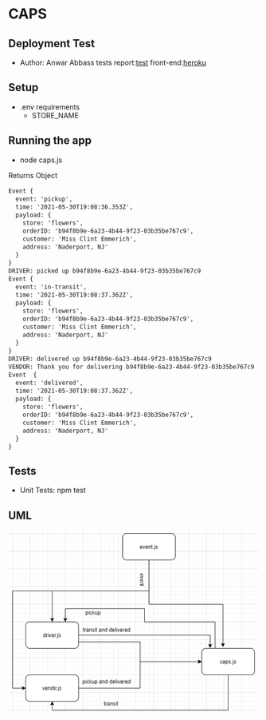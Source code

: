 # CAPS

## Deployment Test
- Author: Anwar Abbass
tests report:[test]()
front-end:[heroku]()

## Setup
- .env requirements
  - STORE_NAME 

## Running the app
- node caps.js

Returns Object

```
Event {
  event: 'pickup',
  time: '2021-05-30T19:08:36.353Z',
  payload: {
    store: 'flowers',
    orderID: 'b94f8b9e-6a23-4b44-9f23-03b35be767c9',
    customer: 'Miss Clint Emmerich',
    address: 'Naderport, NJ'
  }
}
DRIVER: picked up b94f8b9e-6a23-4b44-9f23-03b35be767c9
Event {
  event: 'in-transit',
  time: '2021-05-30T19:08:37.362Z',
  payload: {
    store: 'flowers',
    orderID: 'b94f8b9e-6a23-4b44-9f23-03b35be767c9',
    customer: 'Miss Clint Emmerich',
    address: 'Naderport, NJ'
  }
}
DRIVER: delivered up b94f8b9e-6a23-4b44-9f23-03b35be767c9
VENDOR: Thank you for delivering b94f8b9e-6a23-4b44-9f23-03b35be767c9
Event  {
  event: 'delivered',
  time: '2021-05-30T19:08:37.362Z',
  payload: {
    store: 'flowers',
    orderID: 'b94f8b9e-6a23-4b44-9f23-03b35be767c9',
    customer: 'Miss Clint Emmerich',
    address: 'Naderport, NJ'
  }
}
```
## Tests
- Unit Tests: npm test

## UML
![](https://github.com/AnwarAbbass/CAPS/blob/dev/uml.png?raw=true)
